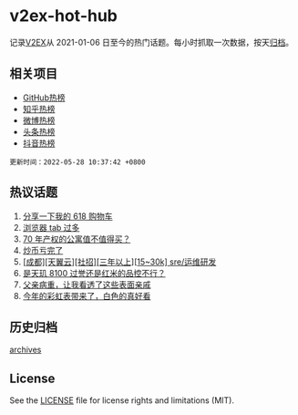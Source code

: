 # v2ex-hot-hub

 记录[V2EX](https://www.v2ex.com/)从 2021-01-06 日至今的热门话题。每小时抓取一次数据，按天[归档](archives)。
 
 ## 相关项目

- [GitHub热榜](https://github.com/snaildev/github-hot-hub)
- [知乎热榜](https://github.com/snaildev/zhihu-hot-hub)
- [微博热榜](https://github.com/snaildev/weibo-hot-hub)
- [头条热榜](https://github.com/snaildev/toutiao-hot-hub)
- [抖音热榜](https://github.com/snaildev/douyin-hot-hub)


 `更新时间：2022-05-28 10:37:42 +0800`

## 热议话题

1. [分享一下我的 618 购物车](https://www.v2ex.com/t/855668)
1. [浏览器 tab 过多](https://www.v2ex.com/t/855608)
1. [70 年产权的公寓值不值得买？](https://www.v2ex.com/t/855694)
1. [炒币亏完了](https://www.v2ex.com/t/855759)
1. [[成都][天翼云][社招][三年以上][15~30k] sre/运维研发](https://www.v2ex.com/t/855655)
1. [是天玑 8100 过誉还是红米的品控不行？](https://www.v2ex.com/t/855624)
1. [父亲病重，让我看透了这些表面亲戚](https://www.v2ex.com/t/855776)
1. [今年的彩虹表带来了，白色的真好看](https://www.v2ex.com/t/855708)

## 历史归档

[archives](archives)

## License

See the [LICENSE](LICENSE) file for license rights and limitations (MIT).
